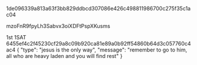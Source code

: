 1de096339a813a63f3bb829ddbcd307086e426c498811986700c275f35c1ac04

mzoFnR9fpyLh3Sabvx3oiXDFtPspXKusms


1st 1SAT
6455ef4c2f45230cf29a8c09b920ca81e89a0b92ff54860b64d3c057760c4ac4 
{
  "type": "jesus is the only way",
  "message": "remember to go to him, all who are heavy laden and you will find rest"
}
